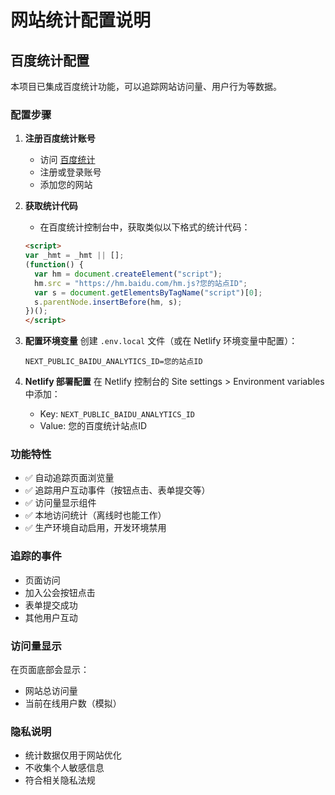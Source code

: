 # 网站统计配置说明

## 百度统计配置

本项目已集成百度统计功能，可以追踪网站访问量、用户行为等数据。

### 配置步骤

1. **注册百度统计账号**
   - 访问 [百度统计](https://tongji.baidu.com/)
   - 注册或登录账号
   - 添加您的网站

2. **获取统计代码**
   - 在百度统计控制台中，获取类似以下格式的统计代码：
   ```html
   <script>
   var _hmt = _hmt || [];
   (function() {
     var hm = document.createElement("script");
     hm.src = "https://hm.baidu.com/hm.js?您的站点ID";
     var s = document.getElementsByTagName("script")[0]; 
     s.parentNode.insertBefore(hm, s);
   })();
   </script>
   ```

3. **配置环境变量**
   创建 `.env.local` 文件（或在 Netlify 环境变量中配置）：
   ```env
   NEXT_PUBLIC_BAIDU_ANALYTICS_ID=您的站点ID
   ```

4. **Netlify 部署配置**
   在 Netlify 控制台的 Site settings > Environment variables 中添加：
   - Key: `NEXT_PUBLIC_BAIDU_ANALYTICS_ID`
   - Value: 您的百度统计站点ID

### 功能特性

- ✅ 自动追踪页面浏览量
- ✅ 追踪用户互动事件（按钮点击、表单提交等）
- ✅ 访问量显示组件
- ✅ 本地访问统计（离线时也能工作）
- ✅ 生产环境自动启用，开发环境禁用

### 追踪的事件

- 页面访问
- 加入公会按钮点击
- 表单提交成功
- 其他用户互动

### 访问量显示

在页面底部会显示：
- 网站总访问量
- 当前在线用户数（模拟）

### 隐私说明

- 统计数据仅用于网站优化
- 不收集个人敏感信息
- 符合相关隐私法规
